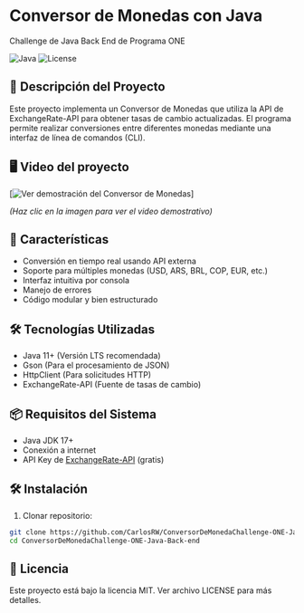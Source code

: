 # Conversor de Monedas con Java
Challenge de Java Back End de Programa ONE

![Java](https://img.shields.io/badge/Java-17%2B-blue)
![License](https://img.shields.io/badge/License-MIT-green)

## 📌 Descripción del Proyecto
Este proyecto implementa un Conversor de Monedas que utiliza la API de ExchangeRate-API para obtener tasas de cambio actualizadas. El programa permite realizar conversiones entre diferentes monedas mediante una interfaz de línea de comandos (CLI).

## 🖥️ Video del proyecto
[![Ver demostración del Conversor de Monedas](https://img.youtube.com/vi/VIDEO_ID/0.jpg)]

*(Haz clic en la imagen para ver el video demostrativo)*

## 🚀 Características
-  Conversión en tiempo real usando API externa
-  Soporte para múltiples monedas (USD, ARS, BRL, COP, EUR, etc.)
-  Interfaz intuitiva por consola
-  Manejo de errores
-  Código modular y bien estructurado

## 🛠️ Tecnologías Utilizadas
- Java 11+ (Versión LTS recomendada)
- Gson (Para el procesamiento de JSON)
- HttpClient (Para solicitudes HTTP)
- ExchangeRate-API (Fuente de tasas de cambio)

## 📦 Requisitos del Sistema
- Java JDK 17+
- Conexión a internet
- API Key de [ExchangeRate-API](https://www.exchangerate-api.com/) (gratis)

## 🛠️ Instalación
1. Clonar repositorio:
```bash
git clone https://github.com/CarlosRW/ConversorDeMonedaChallenge-ONE-Java-Back-end.git
cd ConversorDeMonedaChallenge-ONE-Java-Back-end
```
## 📜 Licencia
Este proyecto está bajo la licencia MIT. Ver archivo LICENSE para más detalles.
